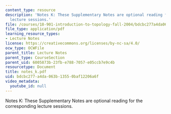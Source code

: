 ```yaml
---
content_type: resource
description: 'Notes K: These Supplementary Notes are optional reading for the corresponding
  lecture sessions.'
file: /courses/18-901-introduction-to-topology-fall-2004/bdcbc277a4da063b13550baf12206a6f_notes_k.pdf
file_type: application/pdf
learning_resource_types:
- Lecture Notes
license: https://creativecommons.org/licenses/by-nc-sa/4.0/
ocw_type: OCWFile
parent_title: Lecture Notes
parent_type: CourseSection
parent_uid: 6005873b-23fb-e788-7057-e05ccb7e9c4b
resourcetype: Document
title: notes_k.pdf
uid: bdcbc277-a4da-063b-1355-0baf12206a6f
video_metadata:
  youtube_id: null
---
```

Notes K: These Supplementary Notes are optional reading for the corresponding lecture sessions.